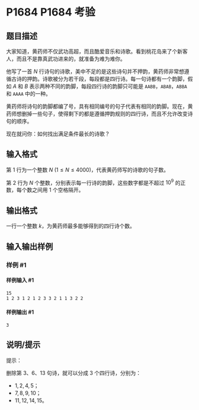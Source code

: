 # P1684 P1684 考验

## 题目描述

大家知道，黄药师不仅武功高超，而且酷爱音乐和诗歌。看到桃花岛来了个新客人，而且不是靠真武功进来的，就准备为难为难你。

他写了一首 $N$ 行诗句的诗歌，美中不足的是这些诗句并不押韵，黄药师非常想遵循古诗的押韵。诗歌被分为若干段，每段都是四行诗。每一句诗都有一个韵脚，假如 $A$ 和 $B$ 表示两种不同的韵脚，每段四行诗的韵脚只可能是 `AABB`，`ABAB`，`ABBA` 和 `AAAA` 中的一种。

黄药师将诗句的韵脚都编了号，具有相同编号的句子代表有相同的韵脚。现在，黄药师想删掉一些句子，使得剩下的都是遵循押韵规则的四行诗，而且不允许改变诗句的顺序。

现在就问你：如何找出满足条件最长的诗歌？

## 输入格式

第 $1$ 行为一个整数 $N\ (1 \le N \le 4000)$，代表黄药师写的诗歌的句子数。

第 $2$ 行为 $N$ 个整数，分别表示每一行诗的韵脚，这些数字都是不超过 $10^9$ 的正数，每个数之间用 $1$ 个空格隔开。

## 输出格式

一行一个整数 $k$，为黄药师最多能够得到的四行诗个数。

## 输入输出样例

### 样例 #1

#### 样例输入 #1

```
15
1 2 3 1 2 1 2 3 3 2 1 1 3 2 2
```

#### 样例输出 #1

```
3
```

## 说明/提示

提示：

删除第 $3$、$6$、$13$ 句诗，就可以分成 $3$ 个四行诗，分别为：

- $1,2,4,5$；
- $7,8,9,10$；
- $11,12,14,15$。
